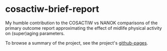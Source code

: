 # cosactiw-brief-report

My humble contribution to the COSACTIW vs NANOK comparisons of the primary outcome report approximating
the effect of midlife physical activity on (super)aging parameters.

To browse a summary of the project, see the project's [github-pages](https://josefmana.github.io/cosactiw-brief-report/).